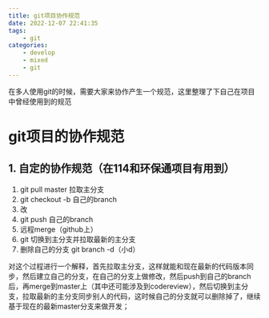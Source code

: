 ```yaml
---
title: git项目协作规范
date: 2022-12-07 22:41:35
tags:
    - git
categories:
	- develop
	- mixed
	- git
---
```


在多人使用git的时候，需要大家来协作产生一个规范，这里整理了下自己在项目中曾经使用到的规范

<!--more-->

# git项目的协作规范

## 1. 自定的协作规范（在114和环保通项目有用到）

1. git pull master 拉取主分支
2. git checkout -b 自己的branch
3. 改
4. git push 自己的branch
5. 远程merge（github上）
6. git 切换到主分支并拉取最新的主分支
7. 删除自己的分支 git branch -d（小d）

对这个过程进行一个解释，首先拉取主分支，这样就能和现在最新的代码版本同步，然后建立自己的分支，在自己的分支上做修改，然后push到自己的branch后，再merge到master上（其中还可能涉及到codereview），然后切换到主分支，拉取最新的主分支同步别人的代码，这时候自己的分支就可以删除掉了，继续基于现在的最新master分支来做开发；